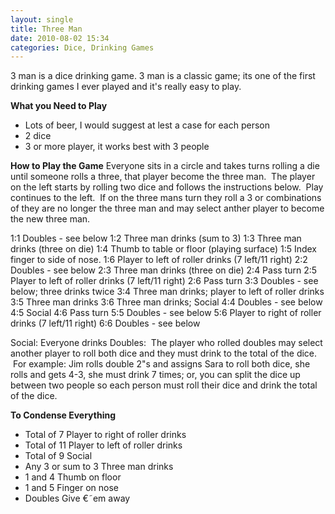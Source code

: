 ```yaml
---
layout: single
title: Three Man
date: 2010-08-02 15:34
categories: Dice, Drinking Games
---
```

3 man is a dice drinking game.
3 man is a classic game; its one of the first drinking games I ever played and it's really easy to play.

<strong>What you Need to Play</strong>
<ul>
	<li>Lots of beer, I would suggest at lest a case for each person</li>
	<li>2 dice</li>
	<li>3 or more player, it works best with 3 people</li>
</ul>
<strong>How to Play the Game</strong>
Everyone sits in a circle and takes turns rolling a die until someone rolls a three, that player become the three man.  The player on the left starts by rolling two dice and follows the instructions below.  Play continues to the left.  If on the three mans turn they roll a 3 or combinations of they are no longer the three man and may select anther player to become the new three man.

1:1 Doubles - see below
1:2 Three man drinks (sum to 3)
1:3 Three man drinks (three on die)
1:4 Thumb to table or floor (playing surface)
1:5 Index finger to side of nose.
1:6 Player to left of roller drinks (7 left/11 right)
2:2 Doubles - see below
2:3 Three man drinks (three on die)
2:4 Pass turn
2:5 Player to left of roller drinks (7 left/11 right)
2:6 Pass turn
3:3 Doubles - see below; three drinks twice
3:4 Three man drinks; player to left of roller drinks
3:5 Three man drinks
3:6 Three man drinks; Social
4:4 Doubles - see below
4:5 Social
4:6 Pass turn
5:5 Doubles - see below
5:6 Player to right of roller drinks (7 left/11 right)
6:6 Doubles - see below

Social: Everyone drinks
Doubles:  The player who rolled doubles may select another player to roll both dice and they must drink to the total of the dice.  For example: Jim rolls double 2&quot;s and assigns Sara to roll both dice, she rolls and gets 4-3, she must drink 7 times; or, you can split the dice up between two people so each person must roll their dice and drink the total of the dice.

<strong>To Condense Everything</strong>
<ul>
	<li>Total of 7	Player to right of roller drinks</li>
	<li>Total of 11	Player to left of roller drinks</li>
	<li>Total of 9	Social</li>
	<li>Any 3 or sum to 3	Three man drinks</li>
	<li>1 and 4	Thumb on floor</li>
	<li>1 and 5	Finger on nose</li>
	<li>Doubles	Give €˜em away</li>
</ul>
